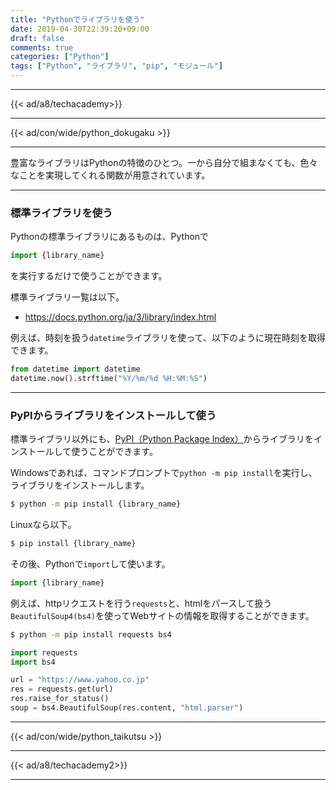```yaml
---
title: "Pythonでライブラリを使う"
date: 2019-04-30T22:39:20+09:00
draft: false
comments: true
categories: ["Python"]
tags: ["Python", "ライブラリ", "pip", "モジュール"]
---
```


<!--more-->

---

{{< ad/a8/techacademy>}}

---

{{< ad/con/wide/python_dokugaku >}}

---

豊富なライブラリはPythonの特徴のひとつ。一から自分で組まなくても、色々なことを実現してくれる関数が用意されています。

---

### 標準ライブラリを使う

Pythonの標準ライブラリにあるものは、Pythonで

```python
import {library_name}
```

を実行するだけで使うことができます。

標準ライブラリ一覧は以下。

- https://docs.python.org/ja/3/library/index.html

例えば、時刻を扱う`datetime`ライブラリを使って、以下のように現在時刻を取得できます。

```python:date.py
from datetime import datetime
datetime.now().strftime("%Y/%m/%d %H:%M:%S")
```

---

### PyPIからライブラリをインストールして使う

標準ライブラリ以外にも、[PyPI（Python Package Index）](https://pypi.python.org/pypi)からライブラリをインストールして使うことができます。

Windowsであれば、コマンドプロンプトで`python -m pip install`を実行し、ライブラリをインストールします。

```sh
$ python -m pip install {library_name}
```

Linuxなら以下。

```sh
$ pip install {library_name}
```

その後、Pythonで`import`して使います。

```python
import {library_name}
```

例えば、httpリクエストを行う`requests`と、htmlをパースして扱う`BeautifulSoup4(bs4)`を使ってWebサイトの情報を取得することができます。

```sh
$ python -m pip install requests bs4
```

```python:request.py
import requests
import bs4

url = "https://www.yahoo.co.jp"
res = requests.get(url)
res.raise_for_status()
soup = bs4.BeautifulSoup(res.content, "html.parser")
```

---

{{< ad/con/wide/python_taikutsu >}}

---

{{< ad/a8/techacademy2>}}

---